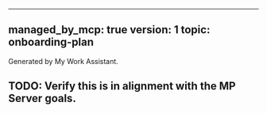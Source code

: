 <!--
⚙️  This file is generated and managed by the My Work Assistant MCP Server.
Do not edit directly.
To modify content, update:
  .my_work_assistant/my-work-assistant.config.json
-->
---
managed_by_mcp: true
version: 1
topic: onboarding-plan
---
Generated by My Work Assistant.

## TODO: Verify this is in alignment with the MP Server goals.